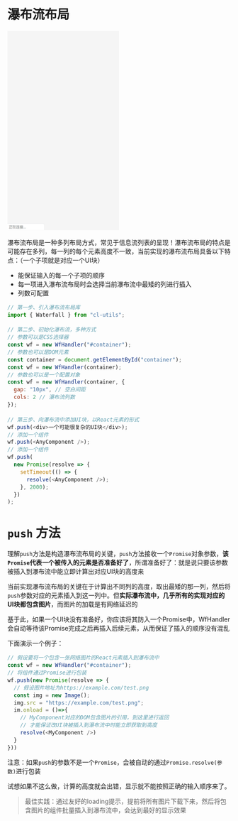# 瀑布流布局

<p>
  <img src="../../assets/waterfall.gif" width="50%">
</p>

瀑布流布局是一种多列布局方式，常见于信息流列表的呈现！瀑布流布局的特点是可能存在多列，每一列的每个元素高度不一致，当前实现的瀑布流布局具备以下特点：（一个子项就是对应一个UI块）

- 能保证输入的每一个子项的顺序
- 每一项进入瀑布流布局时会选择当前瀑布流中最矮的列进行插入
- 列数可配置

```js
// 第一步、引入瀑布流布局库
import { Waterfall } from "cl-utils";

// 第二步、初始化瀑布流，多种方式
// 参数可以是CSS选择器
const wf = new WfHandler("#container");
// 参数也可以是DOM元素
const container = document.getElementById("container");
const wf = new WfHandler(container);
// 参数也可以是一个配置对象
const wf = new WfHandler(container, {
  gap: "10px", // 空白间距
  cols: 2 // 瀑布流列数
});

// 第三步、向瀑布流中添加UI块，以React元素的形式
wf.push(<div>一个可能很复杂的UI块</div>);
// 添加一个组件
wf.push(<AnyComponent />);
// 添加一个组件
wf.push(
  new Promise(resolve => {
    setTimeout(() => {
      resolve(<AnyComponent />);
    }, 2000);
  })
);
```


# `push` 方法

理解`push`方法是构造瀑布流布局的关键，`push`方法接收一个`Promise`对象参数，**该`Promise`代表一个被传入的元素是否准备好了**，所谓准备好了：就是说只要该参数被插入到瀑布流中能立即计算出对应UI块的高度来

当前实现瀑布流布局的关键在于计算出不同列的高度，取出最矮的那一列，然后将`push`参数对应的元素插入到这一列中。但**实际瀑布流中，几乎所有的实现对应的UI块都包含图片**，而图片的加载是有网络延迟的

基于此，如果一个UI块没有准备好，你应该将其防入一个Promise中，WfHandler会自动等待该Promise完成之后再插入后续元素，从而保证了插入的顺序没有混乱


下面演示一个例子：

```js
// 假设要将一个包含一张网络图片的React元素插入到瀑布流中
const wf = new WfHandler("#container");
// 将组件通过Promise进行包装
wf.push(new Promise(resolve => {
  // 假设图片地址为https://example.com/test.png
  const img = new Image();
  img.src = "https://example.com/test.png";
  im.onload = ()=>{
    // MyComponent对应的DOM包含图片的引用，到这里进行返回
    // 才能保证改UI块被插入到瀑布流中时能立即获取到高度
    resolve(<MyComponent />)
  }
}))
```

注意：如果`push`的参数不是一个`Promise`，会被自动的通过`Promise.resolve(参数)`进行包装

试想如果不这么做，计算的高度就会出错，显示就不能按照正确的输入顺序来了。

> 最佳实践：通过友好的loading提示，提前将所有图片下载下来，然后将包含图片的组件批量插入到瀑布流中，会达到最好的显示效果




